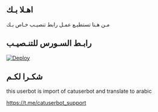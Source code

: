 ## اهـلا بـك
مـن هـنا تستطيـع عمـل رابط تنصيـب خـاص بـك

## رابـط السـورس للتنـصيـب

[![Deploy](https://www.herokucdn.com/deploy/button.svg)](https://heroku.com/deploy?template=https://github.com/Mmhhmmd/jmthon)

## شكـرا لكـم 


this userbot is import of catuserbot and translate to arabic

https://t.me/catuserbot_support
